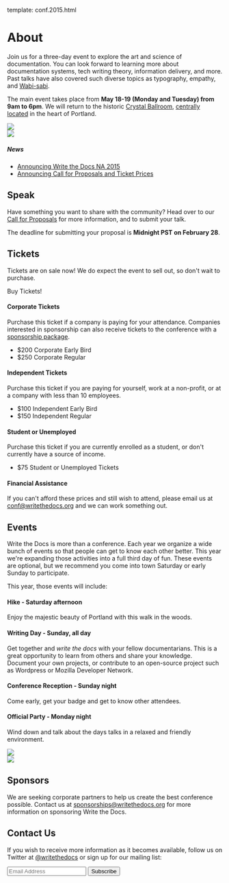 template: conf.2015.html

# About

Join us for a three-day event to explore the art and science of
documentation. You can look forward to learning more about
documentation systems, tech writing theory, information delivery, and
more. Past talks have also covered such diverse topics as typography,
empathy, and [Wabi-sabi][wabisabi].

The main event takes place from **May 18-19 (Monday and Tuesday) from
9am to 6pm**.  We will return to the historic [Crystal
Ballroom][crystal-ballroom], [centrally
located](http://goo.gl/maps/D2WrJ) in the heart of Portland.

<div class="row row-images">
  <div class="col-md-6 col-sm-6">
    <img src="https://farm8.staticflickr.com/7443/14198154853_0cddd983b6_c.jpg" />
  </div>
  <div class="col-md-6 col-sm-6">
    <img src="https://farm8.staticflickr.com/7369/13991334230_27e72622c2_c.jpg" />
  </div>
</div>

##### News

* [Announcing Write the Docs NA 2015](/news/announcing-2015)
* [Announcing Call for Proposals and Ticket Prices](/news/cfp-ticket-prices)


## Speak

Have something you want to share with the community?  Head over to our
[Call for Proposals](cfp.md) for more information, and to submit your
talk.

The deadline for submitting your proposal is **Midnight PST on February
28**.

## Tickets

Tickets are on sale now! We do expect the event to sell out, so don't
wait to purchase.

<tito-button event="writethedocs/write-the-docs-na-2015">Buy Tickets!</tito-button>

#### Corporate Tickets

Purchase this ticket if a company is paying for your attendance.
Companies interested in sponsorship can also receive tickets to the
conference with a [sponsorship package](#sponsors).

* $200 Corporate Early Bird
* $250 Corporate Regular

#### Independent Tickets

Purchase this ticket if you are paying for yourself, work at a
non-profit, or at a company with less than 10 employees.

* $100 Independent Early Bird
* $150 Independent Regular

#### Student or Unemployed

Purchase this ticket if you are currently enrolled as a student, or
don't currently have a source of income.

* $75 Student or Unemployed Tickets

#### Financial Assistance

If you can't afford these prices and still wish to attend, please email
us at [conf@writethedocs.org][conf-email] and we can work something out.

## Events

Write the Docs is more than a conference. Each year we organize a wide
bunch of events so that people can get to know each other better. This
year we're expanding those activities into a full third day of fun.
These events are optional, but we recommend you come into town Saturday
or early Sunday to participate.

This year, those events will include:

#### Hike - Saturday afternoon
Enjoy the majestic beauty of Portland with this walk in the woods.

#### Writing Day - Sunday, all day
Get together and *write the docs* with your fellow documentarians. This
is a great opportunity to learn from others and share your knowledge.
Document your own projects, or contribute to an open-source project such
as Wordpress or Mozilla Developer Network.

#### Conference Reception - Sunday night
Come early, get your badge and get to know other attendees.

#### Official Party - Monday night
Wind down and talk about the days talks in a relaxed and friendly
environment.

<div class="row row-images">
  <div class="col-md-6 col-sm-6">
    <img src="https://farm8.staticflickr.com/7359/14171848131_734e95d87d_c.jpg" />
  </div>
  <div class="col-md-6 col-sm-6">
    <img src="https://farm8.staticflickr.com/7437/14175146165_f6d22c5c3b_c.jpg" />
  </div>
</div>

## Sponsors

We are seeking corporate partners to help us create the best conference
possible. Contact us at [sponsorships@writethedocs.org][sponsorships]
for more information on sponsoring Write the Docs.

## Contact Us

If you wish to receive more information as it becomes available, follow
us on Twitter at [@writethedocs][twitter] or sign up for our mailing
list:

<div id="mc_embed_signup">
<form action="http://writethedocs.us6.list-manage.com/subscribe/post?u=94377ea46d8b176a11a325d03&amp;id=dcf0ed349b" method="post" id="mc-embedded-subscribe-form" name="mc-embedded-subscribe-form" class="validate" target="_blank" novalidate="">
<div class="mc-field-group input-append">
<input placeholder="Email Address" value="" name="EMAIL" class="required email" id="mce-EMAIL" type="email">
<input value="Subscribe" name="subscribe" id="mc-embedded-subscribe" class="btn" type="submit">
</div>
<div id="mce-responses" class="clear">
<div class="response" id="mce-error-response" style="display:none"></div>
<div class="response" id="mce-success-response" style="display:none"></div>
</div>
</form>
</div>

[crystal-ballroom]: http://www.mcmenamins.com/CrystalBallroom
[wabisabi]: http://en.wikipedia.org/wiki/Wabi-sabi
[twitter]: https://twitter.com/writethedocs
[mailing-list]: http://eepurl.com/I37rP
[sponsorships]: mailto:sponsorships@writethedocs.org
[conf-email]: mailto:conf@writethedocs.org
